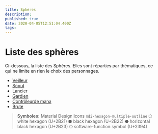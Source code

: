 ```yaml
---
title: Sphères
description: 
published: true
date: 2020-04-05T12:51:04.400Z
tags: 
---
```


# Liste des sphères

Ci-dessous, la liste des Sphères. 
Elles sont réparties par thématiques, ce qui ne limite en rien le choix des personnages. 

- [Veilleur](veilleur)
- [Scout](scout)
- [Lancier](lancier)
- [Gardien](gardien)
- [Contrôleurde mana](controleur-de-mana)
- [Brute](brute)

> **Symboles:**
<i class="mdi mdi-hexagon-multiple-outline"></i>  Material Design Icons `mdi-hexagon-multiple-outline`
⬡ white hexagon (U+2B21)
⬢ black hexagon (U+2B22)
⬣ horizontal black hexagon (U+2B23)
⎔ software-function symbol (U+2394)
